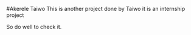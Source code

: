 #Akerele Taiwo
This is another project done by Taiwo it is an internship project

So do well to check it.
